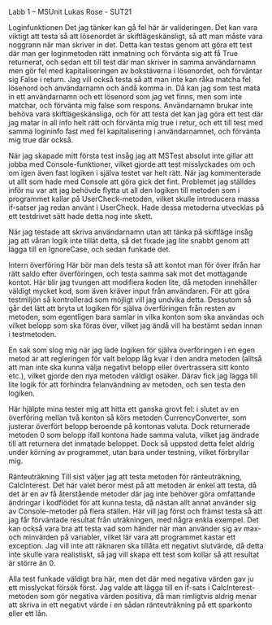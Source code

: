 Labb 1 – MSUnit
Lukas Rose - SUT21

Loginfunktionen
Det jag tänker kan gå fel här är valideringen. Det kan vara viktigt att testa så att lösenordet är skiftlägeskänsligt, så att man måste vara noggrann när man skriver in det. Detta kan testas genom att göra ett test där man ger loginmetoden rätt inmatning och förvänta sig att få True returnerat, och sedan ett till test där man skriver in samma användarnamn men gör fel med kapitaliseringen av bokstäverna i lösenordet, och förväntar sig False i return. Jag vill också testa så att man inte kan råka matcha fel lösenord och användarnamn och ändå komma in. Då kan jag som test mata in ett användarnamn och ett lösenord som jag vet finns, men som inte matchar, och förvänta mig false som respons. 
   Användarnamn brukar inte behöva vara skiftlägeskänsliga, och för att testa det kan jag göra ett test där jag matar in all info helt rätt och förvänta mig true i retur, och ett till test med samma logininfo fast med fel kapitalisering i användarnamnet, och förvänta mig true där också. 

När jag skapade mitt första test insåg jag att MSTest absolut inte gillar att jobba med Console-funktioner, vilket gjorde att test misslyckades om och om igen även fast logiken i själva testet var helt rätt. När jag kommenterade ut allt som hade med Console att göra gick det fint. Problemet jag ställdes inför nu var att jag behövde flytta ut all den logiken till metoden som i programmet kallar på UserCheck-metoden, vilket skulle introducera massa if-satser jag redan använt i UserCheck. Hade dessa metoderna utvecklas på ett testdrivet sätt hade detta nog inte skett. 

När jag testade att skriva användarnamn utan att tänka på skiftläge insåg jag att våran logik inte tillät detta, så det fixade jag lite snabbt genom att lägga till en IgnoreCase, och sedan funkade det.


Intern överföring
Här bör man dels testa så att kontot man för över ifrån har rätt saldo efter överföringen, och testa samma sak mot det mottagande kontot. Här blir jag tvungen att modifiera koden lite, då metoden innehåller väldigt mycket kod, som även kräver input från användaren. För att göra testmiljön så kontrollerad som möjligt vill jag undvika detta. Dessutom så går det lätt att bryta ut logiken för själva överföringen från resten av metoden, som egentligen bara samlar in vilka konton som ska användas och vilket belopp som ska föras över, vilket jag ändå vill ha bestämt sedan innan i testmetoden.

En sak som slog mig när jag lade logiken för själva överföringen i en egen metod är att regleringen för valt belopp låg kvar i den andra metoden (alltså att man inte ska kunna välja negativt belopp eller övertrassera sitt konto etc.), vilket gjorde den nya metoden väldigt osäker. Därav fick jag lägga till lite logik för att förhindra felanvändning av metoden, och sen testa den logiken. 

Här hjälpte mina tester mig att hitta ett ganska grovt fel: i slutet av en överföring mellan två konton så körs metoden CurrencyConverter, som justerar överfört belopp beroende på kontonas valuta. Dock returnerade metoden 0 som belopp ifall kontona hade samma valuta, vilket jag ändrade till att returnera det inmatade beloppet. Dock så uppstod detta felet aldrig under körning av programmet, utan bara under testning, vilket förbryllar mig.


Ränteuträkning
Till sist väljer jag att testa metoden för ränteuträkning, CalcInterest. Det här valet beror mest på att metoden är enkel att testa, då det är en av få återstående metoder där jag inte behöver göra omfattande ändringar i kodflödet för att kunna testa, då nästan allt annat använder sig av Console-metoder på flera ställen. Här vill jag först och främst testa så att jag får förväntade resultat från uträkningen, med några enkla exempel. Det kan också vara bra att testa vad som händer när man använder sig av max- och minvärden på variabler, vilket lär vara att programmet kastar ett exception. Jag vill inte att räknaren ska tillåta ett negativt slutvärde, då detta inte skulle vara realistiskt, så jag vill skapa ett test som kollar så att resultat är större än 0. 

Alla test funkade väldigt bra här, men det där med negativa värden gav ju ett misslyckat försök först. Jag valde att lägga till en if-sats i CalcInterest-metoden som gör negativa värden positiva, då man rimligtvis aldrig menar att skriva in ett negativt värde i en sådan ränteuträkning på ett sparkonto eller ett lån. 
